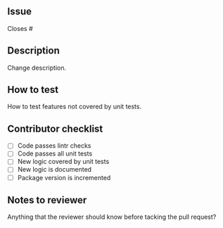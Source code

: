 ## Issue

Closes #

## Description

Change description.

## How to test

How to test features not covered by unit tests.

## Contributor checklist

- [ ] Code passes lintr checks
- [ ] Code passes all unit tests
- [ ] New logic covered by unit tests
- [ ] New logic is documented
- [ ] Package version is incremented

## Notes to reviewer

Anything that the reviewer should know before tacking the pull request?
